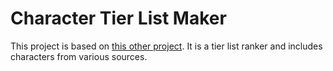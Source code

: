 # Character Tier List Maker

This project is based on [this other project](https://github.com/quetzle/smash-apps). It is a tier list ranker and includes characters from various sources.
